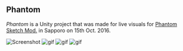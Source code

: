 Phantom
------

*Phantom* is a Unity project that was made for live visuals for [Phantom Sketch Mod.][PSM] in Sapporo on 15th Oct. 2016.

![Screenshot](http://66.media.tumblr.com/30e0037ada2dd6d07ad6d25dfd220895/tumblr_of1bbsGMIj1qio469o3_320.png)
![gif](http://67.media.tumblr.com/cc33e37b3a67afdb543914a271a42e44/tumblr_oeu4kzqGEg1qio469o2_320.gif)
![gif](http://66.media.tumblr.com/b7d15c5b33b082a02a53cb3a73aa9b4e/tumblr_oern2pN2kX1qio469o1_320.gif)
![gif](http://67.media.tumblr.com/d4d3aef753c4c23c2cfd67c289d178d0/tumblr_oeq89sV7WN1qio469o1_320.gif)

[PSM]: https://no-maps.jp/event/2016_int_psm
